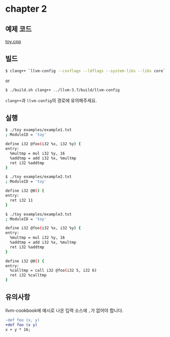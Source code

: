 # chapter 2

## 예제 코드
[toy.cpp](https://github.com/hyeonjae/llvm-cookbook-sample/blob/master/chapter2/toy.cpp)

## 빌드

```bash
$ clang++ `llvm-config --cxxflags --ldflags --system-libs --libs core` toy.cpp -o toy
```
or
```bash
$ ./build.sh clang++ ../llvm-3.7/build/llvm-config
```

`clang++`과 `llvm-config`의 경로에 유의해주세요.

## 실행
```bash
$ ./toy examples/example1.txt
; ModuleID = 'toy'

define i32 @foo(i32 %x, i32 %y) {
entry:
  %multmp = mul i32 %y, 16
  %addtmp = add i32 %x, %multmp
  ret i32 %addtmp
}
```

```bash
$ ./toy examples/example2.txt
; ModuleID = 'toy'

define i32 @0() {
entry:
  ret i32 11
}
```

```bash
$ ./toy examples/example3.txt
; ModuleID = 'toy'

define i32 @foo(i32 %x, i32 %y) {
entry:
  %multmp = mul i32 %y, 16
  %addtmp = add i32 %x, %multmp
  ret i32 %addtmp
}

define i32 @0() {
entry:
  %calltmp = call i32 @foo(i32 5, i32 6)
  ret i32 %calltmp
}
```

## 유의사항
llvm-cookbook에 예시로 나온 입력 소스에 `,`가 없어야 합니다.
```diff
-def foo (x, y)
+def foo (x y)
x + y * 16;
```
